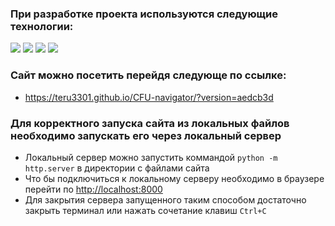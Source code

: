 ### При разработке проекта используются следующие технологии:
<img src="https://img.shields.io/badge/git-F05032?style=for-the-badge&logo=git&logoColor=ffffff"/> <img src="https://img.shields.io/badge/html5-E34F26?style=for-the-badge&logo=html5&logoColor=ffffff"/> <img src="https://img.shields.io/badge/css-1572B6?style=for-the-badge&logo=css3&logoColor=ffffff"/> <img src="https://img.shields.io/badge/javascript-F7DF1E?style=for-the-badge&logo=javascript&logoColor=ffffff"/>

### Сайт можно посетить перейдя следующе по ссылке:
 - https://teru3301.github.io/CFU-navigator/?version=aedcb3d

### Для корректного запуска сайта из локальных файлов необходимо запускать его через локальный сервер
 - Локальный сервер можно запустить коммандой ```python -m http.server``` в директории с файлами сайта
 - Что бы подключиться к локальному серверу необходимо в браузере перейти по <http://localhost:8000>
 - Для закрытия сервера запущенного таким способом достаточно закрыть терминал или нажать сочетание клавиш ```Ctrl+C```
